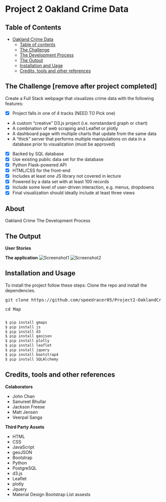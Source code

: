 # Project 2 Oakland Crime Data

## Table of Contents

- [Oakland Crime Data](#oakland-crime-data)
  - [Table of contents](#table-of-contents)
  - [The Challenge](#the-challenge)
  - [The Development Process](#the-developement-process)
  - [The Output](#the-ouput)
  - [Installation and Uage](#installation-and-usage)
  - [Credits, tools and other references](#credits-tools-and-other-references)

## The Challenge [remove after project completed]

Create a Full Stack webpage that visualizes crime data with the following features:
- [x] Project falls in one of 4 tracks (NEED TO Pick one)
- A custom “creative” D3.js project (i.e. nonstandard graph or chart)
- A combination of web scraping and Leaflet or plotly
- A dashboard page with multiple charts that update from the same data
- A “thick” server that performs multiple manipulations on data in a database prior to visualization (must be approved)
- [x] Backed by SQL database
- [x] Use existing public data set for the database
- [x] Python Flask-powered API
- [x] HTML/CSS for the front-end
- [x] Includes at least one JS library not covered in lecture
- [x] Powered by a data set with at least 100 records
- [x] Include some level of user-driven interaction, e.g. menus, dropdowns
- [x] Final visualization should ideally include at least three views

## About
Oakland Crime
The Development Process

## The Output


**User Stories**

**The application**
![Screenshot1]()
![Screenshot2]()

## Installation and Usage


To install the project follow these steps:
Clone the repo and install the dependencies.
<pre>git clone https://github.com/speedracer05/Project2-OaklandCrimeData
<p>cd Map</p></pre>

```bash
$ pip install gmaps
$ pip install js
$ pip install d3
$ pip install geojson
$ pip install plotly
$ pip install leaflet
$ pip install jquery
$ pip install bootstrap4
$ pip install SQLAlchemy
```

## Credits, tools and other references

**Colaborators**
- John Chan
- Sanureet Bhullar
- Jackson Freese
- Matt Jensen
- Veerpal Sanga

**Third Party Assets**
- HTML
- CSS
- JavaScript
- geoJSON
- Bootstrap
- Python
- PostgreSQL
- d3.js
- Leaflet
- plotly
- Jquery
- Material Design Bootstrap
List assests
